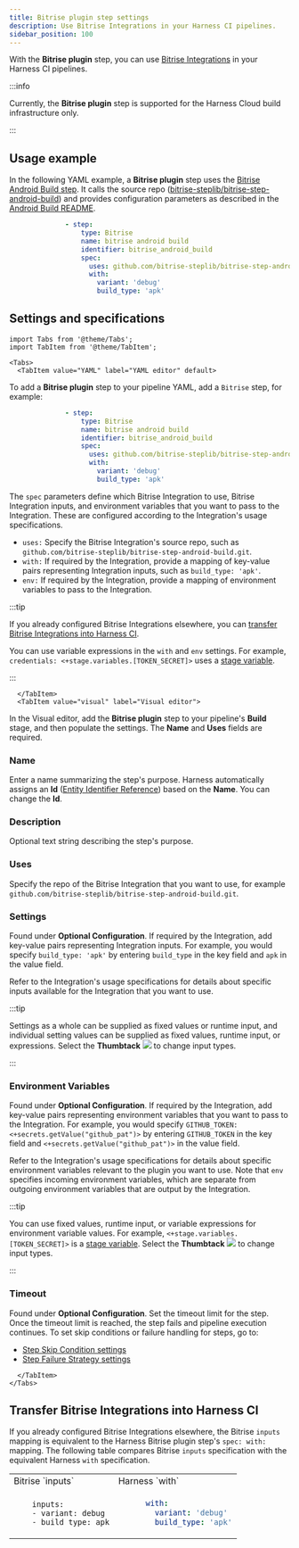 ```yaml
---
title: Bitrise plugin step settings
description: Use Bitrise Integrations in your Harness CI pipelines.
sidebar_position: 100
---
```



With the **Bitrise plugin** step, you can use [Bitrise Integrations](https://bitrise.io/integrations/steps) in your Harness CI pipelines.

:::info

Currently, the **Bitrise plugin** step is supported for the Harness Cloud build infrastructure only.

:::

## Usage example

In the following YAML example, a **Bitrise plugin** step uses the [Bitrise Android Build step](https://bitrise.io/integrations/steps/android-build). It calls the source repo ([bitrise-steplib/bitrise-step-android-build](https://github.com/bitrise-steplib/bitrise-step-android-build)) and provides configuration parameters as described in the [Android Build README](https://github.com/bitrise-steplib/bitrise-step-android-build#android-build).

```yaml
              - step:
                  type: Bitrise
                  name: bitrise android build
                  identifier: bitrise_android_build
                  spec:
                    uses: github.com/bitrise-steplib/bitrise-step-android-build.git
                    with:
                      variant: 'debug'
                      build_type: 'apk'
```

## Settings and specifications

```mdx-code-block
import Tabs from '@theme/Tabs';
import TabItem from '@theme/TabItem';
```

```mdx-code-block
<Tabs>
  <TabItem value="YAML" label="YAML editor" default>
```

To add a **Bitrise plugin** step to your pipeline YAML, add a `Bitrise` step, for example:

```yaml
              - step:
                  type: Bitrise
                  name: bitrise android build
                  identifier: bitrise_android_build
                  spec:
                    uses: github.com/bitrise-steplib/bitrise-step-android-build.git
                    with:
                      variant: 'debug'
                      build_type: 'apk'
```

The `spec` parameters define which Bitrise Integration to use, Bitrise Integration inputs, and environment variables that you want to pass to the Integration. These are configured according to the Integration's usage specifications.

* `uses:` Specify the Bitrise Integration's source repo, such as `github.com/bitrise-steplib/bitrise-step-android-build.git`.
* `with:` If required by the Integration, provide a mapping of key-value pairs representing Integration inputs, such as `build_type: 'apk'`.
* `env:` If required by the Integration, provide a mapping of environment variables to pass to the Integration.  <!-- CI-7300 private repos -->

:::tip

If you already configured Bitrise Integrations elsewhere, you can [transfer Bitrise Integrations into Harness CI](#transfer-bitrise-integrations-into-harness-ci).

You can use variable expressions in the `with` and `env` settings. For example, `credentials: <+stage.variables.[TOKEN_SECRET]>` uses a [stage variable](/docs/platform/Pipelines/add-a-stage#option-stage-variables).

:::

```mdx-code-block
  </TabItem>
  <TabItem value="visual" label="Visual editor">
```

In the Visual editor, add the **Bitrise plugin** step to your pipeline's **Build** stage, and then populate the settings. The **Name** and **Uses** fields are required.

### Name

Enter a name summarizing the step's purpose. Harness automatically assigns an **Id** ([Entity Identifier Reference](../../platform/20_References/entity-identifier-reference.md)) based on the **Name**. You can change the **Id**.

### Description

Optional text string describing the step's purpose.

### Uses

Specify the repo of the Bitrise Integration that you want to use, for example `github.com/bitrise-steplib/bitrise-step-android-build.git`.

### Settings

Found under **Optional Configuration**. If required by the Integration, add key-value pairs representing Integration inputs. For example, you would specify `build_type: 'apk'` by entering `build_type` in the key field and `apk` in the value field.

Refer to the Integration's usage specifications for details about specific inputs available for the Integration that you want to use.

:::tip

Settings as a whole can be supplied as fixed values or runtime input, and individual setting values can be supplied as fixed values, runtime input, or expressions. Select the **Thumbtack** ![](./static/icon-thumbtack.png) to change input types.

:::

### Environment Variables

Found under **Optional Configuration**. If required by the Integration, add key-value pairs representing environment variables that you want to pass to the Integration. For example, you would specify `GITHUB_TOKEN: <+secrets.getValue("github_pat")>` by entering `GITHUB_TOKEN` in the key field and `<+secrets.getValue("github_pat")>` in the value field.

Refer to the Integration's usage specifications for details about specific environment variables relevant to the plugin you want to use. Note that `env` specifies incoming environment variables, which are separate from outgoing environment variables that are output by the Integration.

:::tip

You can use fixed values, runtime input, or variable expressions for environment variable values. For example, `<+stage.variables.[TOKEN_SECRET]>` is a [stage variable](/docs/platform/Pipelines/add-a-stage#option-stage-variables). Select the **Thumbtack** ![](./static/icon-thumbtack.png) to change input types.

:::

<!-- CI-7300 private repos -->

### Timeout

Found under **Optional Configuration**. Set the timeout limit for the step. Once the timeout limit is reached, the step fails and pipeline execution continues. To set skip conditions or failure handling for steps, go to:

* [Step Skip Condition settings](../../platform/8_Pipelines/w_pipeline-steps-reference/step-skip-condition-settings.md)
* [Step Failure Strategy settings](../../platform/8_Pipelines/w_pipeline-steps-reference/step-failure-strategy-settings.md)

```mdx-code-block
  </TabItem>
</Tabs>
```

## Transfer Bitrise Integrations into Harness CI

If you already configured Bitrise Integrations elsewhere, the Bitrise `inputs` mapping is equivalent to the Harness Bitrise plugin step's `spec: with:` mapping. The following table compares Bitrise `inputs` specification with the equivalent Harness `with` specification.

<table>
<tr>
<td> Bitrise `inputs` </td> <td> Harness `with` </td>
</tr>
<tr>
<td>

```
    inputs:
    - variant: debug
    - build_type: apk
```

</td>
<td>

```yaml
      with:
        variant: 'debug'
        build_type: 'apk'
```

</td>
</tr>
</table>
